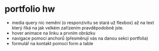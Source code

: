 # portfolio hw

- media query nic nemění (o responzivitu se stará už flexbox) až na text který říká na jak velkém zařízením pravděpodobně jste.
- hover animace na linku a prvním obrázku
- navigace pomocí anchorů (přesměrují vás na danou sekci portfolia)
- formulář na kontakt pomocí form a table
